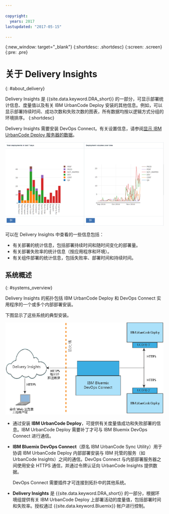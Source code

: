 ```yaml
---

copyright:
  years: 2017
lastupdated: "2017-05-15"

---
```


{:new_window: target="_blank"}
{:shortdesc: .shortdesc}
{:screen: .screen}
{:pre: .pre}

# 关于 Delivery Insights
{: #about_delivery}

Delivery Insights 是 {{site.data.keyword.DRA_short}} 的一部分，可显示部署统计信息、度量值以及有关 IBM UrbanCode Deploy 安装的其他信息。例如，可以显示部署持续时间、成功次数和失败次数的图表，所有数据均按以逻辑方式分组的环境排序。
{:shortdesc}

Delivery Insights 需要安装 DevOps Connect。有关设置信息，请参阅[显示 IBM UrbanCode Deploy 服务器的数据](uc_insights_connect_ucd.html)。

![UrbanCode Insights 演示数据中的两张图表](images/uc_insights_demo_data.gif)

可以在 Delivery Insights 中查看的一些信息包括：

- 有关部署的统计信息，包括部署持续时间和随时间变化的部署量。
- 有关部署失败率的统计信息（按应用程序和环境）。
- 有关组件部署的统计信息，包括失败率、部署时间和持续时间。

## 系统概述
{: #systems_overview}

Delivery Insights 的拓扑包括 IBM UrbanCode Deploy <!-- (and optionally IBM UrbanCode Release) -->和 DevOps Connect 实用程序的一个或多个内部部署安装。

下图显示了这些系统的典型安装。

![UrbanCode Insights 的概览拓扑，包括客户内部部署系统和 IBM Cloud Services](images/uc_insights_overview_topology_multi_ucd.png)

- 通过安装 **IBM UrbanCode Deploy**，可提供有关度量值成功和失败部署的信息。IBM UrbanCode Deploy 需要补丁才可与 IBM Bluemix DevOps Connect 进行通信。

<!--
- **IBM UrbanCode Release** is an optional part of the topology. You can use the environment mappings in IBM UrbanCode Release to set logical environments for reports.

-->

- **IBM Bluemix DevOps Connect**（原名 IBM UrbanCode Sync Utility）用于协调 IBM UrbanCode Deploy <!-- and IBM UrbanCode Release -->内部部署安装与 IBM 托管的服务（如 UrbanCode Insights）之间的通信。DevOps Connect 与内部部署服务器之间使用安全 HTTPS 通信，并通过令牌认证向 UrbanCode Insights 提供数据。

  DevOps Connect 需要插件才可连接到拓扑中的其他系统。

- **Delivery Insights** 是 {{site.data.keyword.DRA_short}} 的一部分，根据环境组提供有关 IBM UrbanCode Deploy 上部署活动的度量值，包括部署时间和失败率。授权通过 {{site.data.keyword.Bluemix}} 帐户进行控制。

